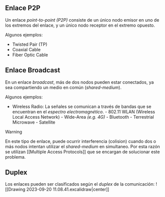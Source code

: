 ## Enlace P2P
Un enlace *point-to-point (P2P)* consiste de un único nodo emisor en uno de los extremos del enlace, y un único nodo receptor en el extremo opuesto.

Algunos ejemplos:
 - Twisted Pair (TP)
 - Coaxial Cable
 - Fiber Optic Cable

## Enlace Broadcast
En un enlace *broadcast*, más de dos nodos pueden estar conectados, ya sea compartiendo un medio en común (*shared-medium*).

Algunos ejemplos:
- Wireless Radio: La señales se comunican a través de bandas que se encuentran en el *espectro electromagnético*.
		- 802.11 WLAN (Wireless Local Access Network)
		- Wide-Area *(e.g. 4G)*
		- Bluetooth
		- Terrestrial Microwave
		- Satellite 

>[!warning]
>En este tipo de enlace, puede ocurrir interferencia (colision) cuando dos o más nodos intentan utilizar el *shared-medium* en simultaneo. Por esta razón se utilizan [[Multiple Access Protocols]] que se encargan de solucionar este problema.

## Duplex
Los enlaces pueden ser clasificados según el *duplex* de la comunicación:
![[Drawing 2023-09-20 11.08.41.excalidraw|center]]
